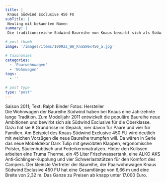 ```yaml
---
title: |
 Knaus Südwind Exclusive 450 FU
subTitle: |
 Neuling mit bekanntem Namen
summary: |
 Die traditionsreiche Südwind-Baureihe von Knaus bewirbt sich als Südwind Exclusive für die Wohnwagen-Oberklasse. Der Südwind Exclusive 450 FU macht deutlich mit welchen Vorzügen Knaus dabei trumpfen will. Da wären das neue Möbeldekor, ergonomische Polster, Säulenhubtisch und Federkernmatratzen. Das Ganze zu Preisen ab knapp unter 17.000 Euro.

# post thumb
image: '/images/items/100922_WW_KnaSWex450_a.jpg'

# taxonomies
categories: 
  - 'Paarwohnwagen'
  - 'Wohnwagen'
tags:
  - ''

# post type
type: "post"
---
```


Saison 2011; Text: Ralph Binder Fotos: Hersteller  
Die Wohnwagen der Baureihe Südwind haben bei Knaus eine Jahrzehnte lange Tradition. Zum Modelljahr 2011 entwickelt die populäre Baureihe neue Ambitionen und bewirbt sich als Südwind Exclusive für die Oberklasse. Dazu hat sie 8 Grundrisse im Gepäck, vier davon für Paare und vier für Familien. Am Beispiel des Knaus Südwind Exclusive 450 FU wird deutlich mit welchen Vorzügen die neue Baureihe trumpfen will. Da wären in Serie das neue Möbeldekor Dark Tulip mit gewölbten Klappen, ergonomische Polster, Säulenhubtisch und Federkernmatratzen. Hinter den Kulissen arbeiten eine Truma Therme, ein 45 Liter Frischwassertank, eine ALKO AKS Anti-Schlinger-Kupplung und vier Schwerlaststützen für den Komfort des Campers. Der kleinste Vertreter der Baureihe, der Paarwohnwagen Knaus Südwind Exclusive 450 FU hat eine Gesamtlänge von 6,66 m und eine Breite von 2,32 m. Das Ganze zu Preisen ab knapp unter 17.000 Euro.